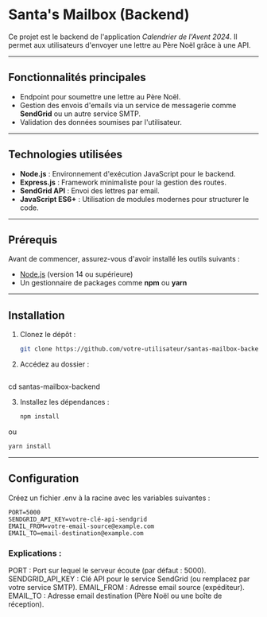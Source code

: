 # Santa's Mailbox (Backend)

Ce projet est le backend de l'application *Calendrier de l'Avent 2024*. Il permet aux utilisateurs d'envoyer une lettre au Père Noël grâce à une API.

---

## **Fonctionnalités principales**

- Endpoint pour soumettre une lettre au Père Noël.
- Gestion des envois d'emails via un service de messagerie comme **SendGrid** ou un autre service SMTP.
- Validation des données soumises par l'utilisateur.

---

## **Technologies utilisées**

- **Node.js** : Environnement d'exécution JavaScript pour le backend.
- **Express.js** : Framework minimaliste pour la gestion des routes.
- **SendGrid API** : Envoi des lettres par email.
- **JavaScript ES6+** : Utilisation de modules modernes pour structurer le code.

---

## **Prérequis**

Avant de commencer, assurez-vous d'avoir installé les outils suivants :
- [Node.js](https://nodejs.org/) (version 14 ou supérieure)
- Un gestionnaire de packages comme **npm** ou **yarn**

---

## **Installation**

1. Clonez le dépôt :
   ```bash
   git clone https://github.com/votre-utilisateur/santas-mailbox-backend.git

2. Accédez au dossier :
   ```bash
cd santas-mailbox-backend

3. Installez les dépendances :
   ```bash
   npm install
ou
   ```bash
   yarn install
   ```

---

## **Configuration**
Créez un fichier .env à la racine avec les variables suivantes :

   ```env
   PORT=5000
   SENDGRID_API_KEY=votre-clé-api-sendgrid
   EMAIL_FROM=votre-email-source@example.com
   EMAIL_TO=email-destination@example.com
   ```

### **Explications :**
PORT : Port sur lequel le serveur écoute (par défaut : 5000).
SENDGRID_API_KEY : Clé API pour le service SendGrid (ou remplacez par votre service SMTP).
EMAIL_FROM : Adresse email source (expéditeur).
EMAIL_TO : Adresse email destination (Père Noël ou une boîte de réception).
